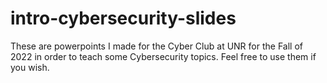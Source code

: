 # intro-cybersecurity-slides
These are powerpoints I made for the Cyber Club at UNR for the Fall of 2022 in order to teach some Cybersecurity topics. Feel free to use them if you wish.
